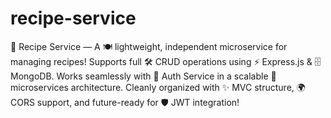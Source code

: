 # recipe-service
🥗 Recipe Service — A 🍽️ lightweight, independent microservice for managing recipes! Supports full 🛠️ CRUD operations using ⚡ Express.js &amp; 🗄️ MongoDB. Works seamlessly with 🔐 Auth Service in a scalable 🧩 microservices architecture. Cleanly organized with ✨ MVC structure, 🌍 CORS support, and future-ready for 🛡️ JWT integration!

